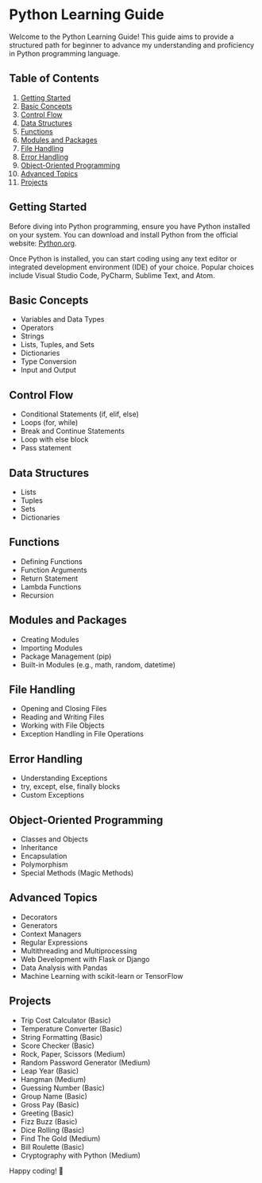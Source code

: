 # Python Learning Guide

Welcome to the Python Learning Guide! This guide aims to provide a structured path for beginner to advance my understanding and proficiency in Python programming language.

## Table of Contents

1. [Getting Started](#getting-started)
2. [Basic Concepts](#basic-concepts)
3. [Control Flow](#control-flow)
4. [Data Structures](#data-structures)
5. [Functions](#functions)
6. [Modules and Packages](#modules-and-packages)
7. [File Handling](#file-handling)
8. [Error Handling](#error-handling)
9. [Object-Oriented Programming](#object-oriented-programming)
10. [Advanced Topics](#advanced-topics)
11. [Projects](#projects)

## Getting Started

Before diving into Python programming, ensure you have Python installed on your system. You can download and install Python from the official website: [Python.org](https://www.python.org/).

Once Python is installed, you can start coding using any text editor or integrated development environment (IDE) of your choice. Popular choices include Visual Studio Code, PyCharm, Sublime Text, and Atom.

## Basic Concepts

- Variables and Data Types
- Operators
- Strings
- Lists, Tuples, and Sets
- Dictionaries
- Type Conversion
- Input and Output

## Control Flow

- Conditional Statements (if, elif, else)
- Loops (for, while)
- Break and Continue Statements
- Loop with else block
- Pass statement

## Data Structures

- Lists
- Tuples
- Sets
- Dictionaries

## Functions

- Defining Functions
- Function Arguments
- Return Statement
- Lambda Functions
- Recursion

## Modules and Packages

- Creating Modules
- Importing Modules
- Package Management (pip)
- Built-in Modules (e.g., math, random, datetime)

## File Handling

- Opening and Closing Files
- Reading and Writing Files
- Working with File Objects
- Exception Handling in File Operations

## Error Handling

- Understanding Exceptions
- try, except, else, finally blocks
- Custom Exceptions

## Object-Oriented Programming

- Classes and Objects
- Inheritance
- Encapsulation
- Polymorphism
- Special Methods (Magic Methods)

## Advanced Topics

- Decorators
- Generators
- Context Managers
- Regular Expressions
- Multithreading and Multiprocessing
- Web Development with Flask or Django
- Data Analysis with Pandas
- Machine Learning with scikit-learn or TensorFlow

## Projects

- Trip Cost Calculator (Basic)
- Temperature Converter (Basic)
- String Formatting (Basic)
- Score Checker (Basic)
- Rock, Paper, Scissors (Medium)
- Random Password Generator (Medium)
- Leap Year (Basic)
- Hangman (Medium)
- Guessing Number (Basic)
- Group Name (Basic)
- Gross Pay (Basic)
- Greeting (Basic)
- Fizz Buzz (Basic)
- Dice Rolling (Basic)
- Find The Gold (Medium)
- Bill Roulette (Basic)
- Cryptography with Python (Medium)

Happy coding! 🐍

